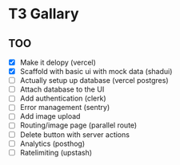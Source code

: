 # T3 Gallary

## TOO

- [x] Make it delopy (vercel)
- [x] Scaffold with basic ui with mock data (shadui)
- [ ] Actually setup up database (vercel postgres)
- [ ] Attach database to the UI
- [ ] Add authentication (clerk)
- [ ] Error management (sentry)
- [ ] Add image upload
- [ ] Routing/image page (parallel route)
- [ ] Delete button with server actions
- [ ] Analytics (posthog)
- [ ] Ratelimiting (upstash)
